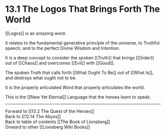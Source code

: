 # 13.1 The Logos That Brings Forth The World

[[Logos]] is an amazing word.

It relates to the fundamental generative principle of the universe, to Truthful speech, and to the perfect Divine Wisdom and Intention.

It is a deep concept to consider the spoken [[Truth]] that brings [[Order]] out of [[Chaos]] and overcomes [[Evil]] with [[Good]].

The spoken Truth that calls forth [[What Ought To Be]] out of [[What Is]], and destroys what ought not to be.

It is the properly articulated Word that properly articulates the world.

This is the [[New Yet Eternal]] Language that the heroes learn to speak. 

___

Forward to [[13.2 The Quest of the Heroes]]  
Back to [[12.14 The Abyss]]  
Back to table of contents [[The Book of Lionsberg]]  
Onward to other [[Lionsberg Wiki Books]]  

